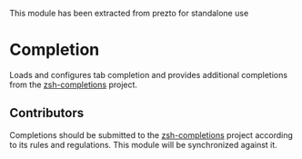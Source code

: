 This module has been extracted from prezto for standalone use


Completion
==========

Loads and configures tab completion and provides additional completions from
the [zsh-completions](https://github.com/zsh-users/zsh-completions) project.

Contributors
------------

Completions should be submitted to the [zsh-completions](https://github.com/zsh-users/zsh-completions) project according
to its rules and regulations. This module will be synchronized against it.

